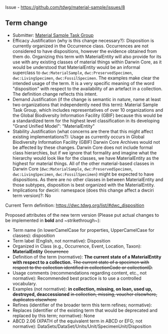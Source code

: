 Issue - https://github.com/tdwg/material-sample/issues/8

## Term change

* Submitter: [Material Sample Task Group](https://www.tdwg.org/community/osr/material-sample/)
* Efficacy Justification (why is this change necessary?): Disposition is currently organized in the Occurrence class. Occurrences are not considered to have dispositions, however the evidence obtained from them do. Organizing this term with MaterialEntity will also provide for its use with any existing classes of material things within Darwin Core, as it would be understood that MaterialEntity would be an informal superclass to `dwc:MaterialSample`, `dwc:PreservedSpecimen`, `dwc:LivingSpecimen`, `dwc:FossilSpecimen`. The examples make clear the intended usage of the term. It is a very specific meaning of the word "disposition" with respect to the availability of an artefact in a collection. The definition change reflects this intent.
* Demand Justification (if the change is semantic in nature, name at least two organizations that independently need this term): Material Sample Task Group, which includes representatives of over 10 organizations and the Global Biodiversity Information Facility (GBIF) because this would be a standardized term for the highest level classification in its developing "Grand Unified Model": "MaterialEntity"
* Stability Justification (what concerns are there that this might affect existing implementations?): Usage as currently occurs in Global Biodiversity Information Facility (GBIF) Darwin Core Archives would not be affected by these changes. Darwin Core does not include formal class hierarchies, but if we ignore that formality and imagine what the hierarchy would look like for the classes, we have MaterialEntity as the highest for material things. All of the other material-based classes in Darwin Core (`dwc:MaterialSample`, `dwc:PreservedSpecimen`, `dwc:LivingSpecimen`, `dwc:FossilSpecimen`) might be expected to have dispositions. As there are no other classes in between MaterialEntity and those subtypes, disposition is best organized with the MaterialEntity.
* Implications for dwciri: namespace (does this change affect a dwciri term version)?: No

Current Term definition: https://dwc.tdwg.org/list/#dwc_disposition

Proposed attributes of the new term version (Please put actual changes to be implemented in **bold** and ~strikethrough~):

* Term name (in lowerCamelCase for properties, UpperCamelCase for classes): disposition
* Term label (English, not normative): Disposition
* Organized in Class (e.g., Occurrence, Event, Location, Taxon): **MaterialEntity** ~~Occurrence~~
* Definition of the term (normative): **The current state of a MaterialEntity with respect to a collection.** ~~The current state of a specimen with respect to the collection identified in collectionCode or collectionID.~~
* Usage comments (recommendations regarding content, etc., not normative): Recommended best practice is to use a controlled vocabulary.
* Examples (not normative): **in collection, missing, on loan, used up, destroyed, deaccessioned** ~~in collection, missing, voucher elsewhere, duplicates elsewhere~~
* Refines (identifier of the broader term this term refines; normative): 
* Replaces (identifier of the existing term that would be deprecated and replaced by this term; normative): None
* ABCD 2.06 (XPATH of the equivalent term in ABCD or EFG; not normative): DataSets/DataSet/Units/Unit/SpecimenUnit/Disposition
